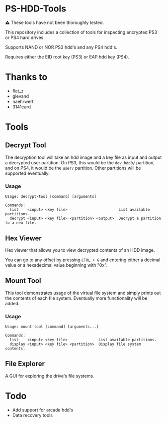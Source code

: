 # PS-HDD-Tools
:warning: These tools have not been thoroughly tested.

This repository includes a collection of tools for inspecting encrypted PS3 or PS4 hard drives.

Supports NAND or NOR PS3 hdd's and any PS4 hdd's.

Requires either the EID root key (PS3) or EAP hdd key (PS4).

# Thanks to
* flat_z
* glevand
* naehrwert
* 3141card

# Tools
## Decrypt Tool
The decryption tool will take an hdd image and a key file as input and output a decrypted user partition. On PS3, this would be the `dev_hdd0/` partition, and on PS4, it would be the `user/` partition. Other partitions will be supported eventually.
### Usage
```
Usage: decrypt-tool [command] [arguments]

Commands:
  list    <input> <key file>                       List available partitions.
  decrypt <input> <key file> <partition> <output>  Decrypt a partition to a new file.  
```
## Hex Viewer
Hex viewer that allows you to view decrypted contents of an HDD image.

You can go to any offset by pressing `CTRL + G` and entering either a decimal value or a hexadecimal value beginning with "0x".

## Mount Tool
This tool demonstrates usage of the virtual file system and simply prints out the contents of each file system. Eventually more functionality will be added.
### Usage
```
Usage: mount-tool [command] [arguments...]

Commands:
  list    <input> <key file>              List available partitions.
  display <input> <key file> <partition>  Display file system contents.
```

## File Explorer
A GUI for exploring the drive's file systems.

# Todo
- Add support for arcade hdd's
- Data recovery tools
